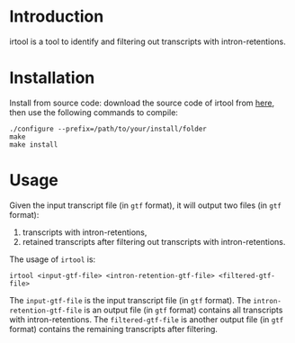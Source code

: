 # Introduction
irtool is a tool to identify and filtering out transcripts with intron-retentions.

# Installation
Install from source code: download the source code of irtool from 
[here](https://github.com/Shao-Group/irtool.git),
then use the following commands to compile:
```
./configure --prefix=/path/to/your/install/folder
make
make install
```

# Usage
Given the input transcript file (in `gtf` format), it will output two files (in `gtf` format):      
1. transcripts with intron-retentions,          
2. retained transcripts after filtering out transcripts with intron-retentions.

The usage of `irtool` is:
```
irtool <input-gtf-file> <intron-retention-gtf-file> <filtered-gtf-file>
```

The `input-gtf-file` is the input transcript file (in `gtf` format).
The `intron-retention-gtf-file` is an output file (in `gtf` format) contains all transcripts with intron-retentions.
The `filtered-gtf-file` is another output file (in `gtf` format) contains the remaining transcripts after filtering. 
